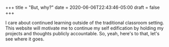 +++
title = "But, why?"
date = 2020-06-06T22:43:46-05:00
draft = false
+++

I care about continued learning outside of the traditional classroom setting. This website
will motivate me to continue my self edification by holding my projects and thoughts publicly accountable.
So, yeah, here's to that, let's see where it goes.
